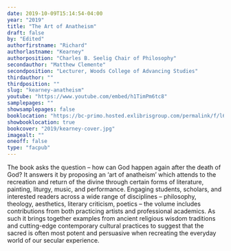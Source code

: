 ```yaml
---
date: 2019-10-09T15:14:54-04:00
year: "2019"
title: "The Art of Anatheism"
draft: false
by: "Edited"
authorfirstname: "Richard"
authorlastname: "Kearney"
authorposition: "Charles B. Seelig Chair of Philosophy"
secondauthor: "Matthew Clemente"
secondposition: "Lecturer, Woods College of Advancing Studies"
thirdauthor: ""
thirdposition: ""
slug: "kearney-anatheism"
youtube: "https://www.youtube.com/embed/h1TimPm6tc8"
samplepages: ""
showsamplepages: false
booklocation: "https://bc-primo.hosted.exlibrisgroup.com/permalink/f/l6ucgu/ALMA-BC21481062270001021"
showbooklocation: true
bookcover: "2019/kearney-cover.jpg"
imagealt: ""
oneoff: false
type: "facpub"
---
```


The book asks the question – how can God happen again after the death of God? It answers it by proposing an ‘art of anatheism’ which attends to the recreation and return of the divine through certain forms of literature, painting, liturgy, music, and performance. Engaging students, scholars, and interested readers across a wide range of disciplines – philosophy, theology, aesthetics, literary criticism, poetics – the volume includes contributions from both practicing artists and professional academics. As such it brings together examples from ancient religious wisdom traditions and cutting-edge contemporary cultural practices to suggest that the sacred is often most potent and persuasive when recreating the everyday world of our secular experience.
